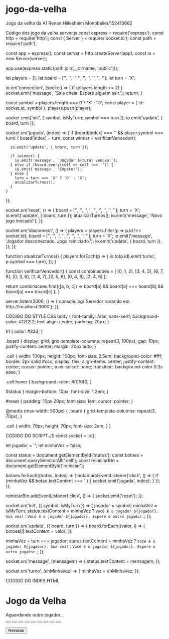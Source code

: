 # jogo-da-velha
Jogo da velha da A1 Renan Hillesheim Montibeller/152410662

Código dos jogo da velha
server.js
const express = require('express');
const http = require('http');
const { Server } = require('socket.io');
const path = require('path');

const app = express();
const server = http.createServer(app);
const io = new Server(server);

app.use(express.static(path.join(__dirname, 'public')));

let players = [];
let board = ['', '', '', '', '', '', '', '', ''];
let turn = 'X';

io.on('connection', (socket) => {
  if (players.length >= 2) {
    socket.emit('message', 'Sala cheia. Espere alguém sair.');
    return;
  }

  const symbol = players.length === 0 ? 'X' : 'O';
  const player = { id: socket.id, symbol };
  players.push(player);

  socket.emit('init', { symbol, isMyTurn: symbol === turn });
  io.emit('update', { board, turn });

  socket.on('jogada', (index) => {
    if (board[index] === '' && player.symbol === turn) {
      board[index] = turn;
      const winner = verificarVencedor();

      io.emit('update', { board, turn });

      if (winner) {
        io.emit('message', `Jogador ${turn} venceu!`);
      } else if (board.every(cell => cell !== '')) {
        io.emit('message', 'Empate!');
      } else {
        turn = turn === 'X' ? 'O' : 'X';
        atualizarTurnos();
      }
    }
  });

  socket.on('reset', () => {
    board = ['', '', '', '', '', '', '', '', ''];
    turn = 'X';
    io.emit('update', { board, turn });
    atualizarTurnos();
    io.emit('message', 'Novo jogo iniciado!');
  });

  socket.on('disconnect', () => {
    players = players.filter(p => p.id !== socket.id);
    board = ['', '', '', '', '', '', '', '', ''];
    turn = 'X';
    io.emit('message', 'Jogador desconectado. Jogo reiniciado.');
    io.emit('update', { board, turn });
  });
});

function atualizarTurnos() {
  players.forEach(p => {
    io.to(p.id).emit('turno', p.symbol === turn);
  });
}

function verificarVencedor() {
  const combinacoes = [
    [0, 1, 2], [3, 4, 5], [6, 7, 8],
    [0, 3, 6], [1, 4, 7], [2, 5, 8],
    [0, 4, 8], [2, 4, 6]
  ];

  return combinacoes.find(([a, b, c]) =>
    board[a] && board[a] === board[b] && board[a] === board[c]
  );
}

server.listen(3000, () => {
  console.log('Servidor rodando em http://localhost:3000');
});



CÓDIGO DO STYLE.CSS
body {
  font-family: Arial, sans-serif;
  background-color: #f2f2f2;
  text-align: center;
  padding: 20px;
}

h1 {
  color: #333;
}

.board {
  display: grid;
  grid-template-columns: repeat(3, 100px);
  gap: 10px;
  justify-content: center;
  margin: 20px auto;
}

.cell {
  width: 100px;
  height: 100px;
  font-size: 2.5em;
  background-color: #fff;
  border: 2px solid #ccc;
  display: flex;
  align-items: center;
  justify-content: center;
  cursor: pointer;
  user-select: none;
  transition: background-color 0.3s ease;
}

.cell:hover {
  background-color: #f0f0f0;
}

#status {
  margin-bottom: 10px;
  font-size: 1.2em;
}

#reset {
  padding: 10px 20px;
  font-size: 1em;
  cursor: pointer;
}

@media (max-width: 500px) {
  .board {
    grid-template-columns: repeat(3, 70px);
  }

  .cell {
    width: 70px;
    height: 70px;
    font-size: 2em;
  }
}




CODIGO DO SCRIPT.JS
const socket = io();

let jogador = '';
let minhaVez = false;

const status = document.getElementById('status');
const botoes = document.querySelectorAll('.cell');
const reiniciarBtn = document.getElementById('reiniciar');

botoes.forEach((botao, index) => {
  botao.addEventListener('click', () => {
    if (minhaVez && botao.textContent === '') {
      socket.emit('jogada', index);
    }
  });
});

reiniciarBtn.addEventListener('click', () => {
  socket.emit('reset');
});

socket.on('init', ({ symbol, isMyTurn }) => {
  jogador = symbol;
  minhaVez = isMyTurn;
  status.textContent = minhaVez
    ? `Você é o jogador ${jogador}. Sua vez!`
    : `Você é o jogador ${jogador}. Espere o outro jogador.`;
});

socket.on('update', ({ board, turn }) => {
  board.forEach((valor, i) => {
    botoes[i].textContent = valor;
  });

  minhaVez = turn === jogador;
  status.textContent = minhaVez
    ? `Você é o jogador ${jogador}. Sua vez!`
    : `Você é o jogador ${jogador}. Espere o outro jogador.`;
});

socket.on('message', (mensagem) => {
  status.textContent = mensagem;
});

socket.on('turno', (ehMinhaVez) => {
  minhaVez = ehMinhaVez;
});






CODIGO DO INDEX.HTML
<!DOCTYPE html>
<html lang="pt-BR">
<head>
  <meta charset="UTF-8" />
  <meta name="viewport" content="width=device-width, initial-scale=1.0" />
  <title>Jogo da Velha</title>
  <link rel="stylesheet" href="style.css" />
</head>
<body>
  <h1>Jogo da Velha</h1>

  <div id="status">Aguardando outro jogador...</div>

  <div class="board">
    <button class="cell"></button>
    <button class="cell"></button>
    <button class="cell"></button>
    <button class="cell"></button>
    <button class="cell"></button>
    <button class="cell"></button>
    <button class="cell"></button>
    <button class="cell"></button>
    <button class="cell"></button>
  </div>

  <button id="reiniciar">Reiniciar</button>

  <script src="/socket.io/socket.io.js"></script>
  <script src="script.js"></script>
</body>
</html>

